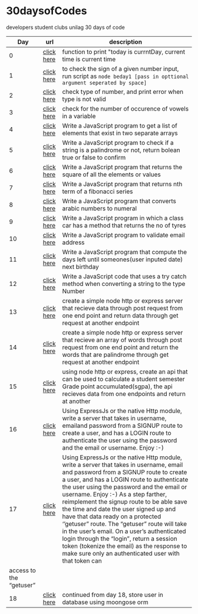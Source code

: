 # 30daysofCodes

developers student clubs unilag 30 days of code

| Day | url                                                                                         | description                                                                                                                                                                                         |
| --- | ------------------------------------------------------------------------------------------- | --------------------------------------------------------------------------------------------------------------------------------------------------------------------------------------------------- |
| 0   | [click here](https://github.com/ogheneovo12/30daysofCodes/blob/master/beday0.js/ "Day 0")   | function to print "today is currntDay, current time is current time                                                                                                                                 |
| 1   | [click here](https://github.com/ogheneovo12/30daysofCodes/blob/master/beday1.js/ "Day 1")   | to check the sign of a given number input, run script as `node beday1 [pass in opttional argument seperated by space]`                                                                              |
| 2   | [click here](https://github.com/ogheneovo12/30daysofCodes/blob/master/beday2.js/ "Day 2")   | check type of number, and print error when type is not valid                                                                                                                                        |
| 3   | [click here](https://github.com/ogheneovo12/30daysofCodes/blob/master/beday3.js/ "Day 3")   | check for the number of occurence of vowels in a variable                                                                                                                                           |
| 4   | [click here](https://github.com/ogheneovo12/30daysofCodes/blob/master/beday4.js/ "Day 4")   | Write a JavaScript program to get a list of elements that exist in two separate arrays                                                                                                              |
| 5   | [click here](https://github.com/ogheneovo12/30daysofCodes/blob/master/beday5.js/ "Day 5")   | Write a JavaScript program to check if a string is a palindrome or not, return bolean true or false to confirm                                                                                      |
| 6   | [click here](https://github.com/ogheneovo12/30daysofCodes/blob/master/beday6.js/ "Day 6")   | Write a JavaScript program that returns the square of all the elements or values                                                                                                                    |
| 7   | [click here](https://github.com/ogheneovo12/30daysofCodes/blob/master/beday7.js/ "Day 7")   | Write a JavaScript program that returns nth term of a fibonacci series                                                                                                                              |
| 8   | [click here](https://github.com/ogheneovo12/30daysofCodes/blob/master/beday8.js/ "Day 8")   | Write a JavaScript program that converts arabic numbers to numeral                                                                                                                                  |
| 9   | [click here](https://github.com/ogheneovo12/30daysofCodes/blob/master/beday9.js/ "Day 9")   | Write a JavaScript program in which a class car has a method that returns the no of tyres                                                                                                           |
| 10  | [click here](https://github.com/ogheneovo12/30daysofCodes/blob/master/beday10.js/ "Day 10") | Write a JavaScript program to validate email address                                                                                                                                                |
| 11  | [click here](https://github.com/ogheneovo12/30daysofCodes/blob/master/beday11.js/ "Day 11") | Write a JavaScript program that compute the days left until someones(user inputed date) next birthday                                                                                               |
| 12  | [click here](https://github.com/ogheneovo12/30daysofCodes/blob/master/beday12.js/ "Day 12") | Write a JavaScript code that uses a try catch method when converting a string to the type Number                                                                                                    |
| 13  | [click here](https://github.com/ogheneovo12/30daysofCodes/blob/master/beday13.js/ "Day 13") | create a simple node http or express server that recieve data through post request from one end point and return data through get request at another endpoint                                       |
| 14  | [click here](https://github.com/ogheneovo12/30daysofCodes/blob/master/beday14.js/ "Day 14") | create a simple node http or express server that recieve an array of words through post request from one end point and return the words that are palindrome through get request at another endpoint |
| 15  | [click here](https://github.com/ogheneovo12/30daysofCodes/blob/master/beday15.js/ "Day 15") | using node http or express, create an api that can be used to calculate a student semester Grade point accumulated(sgpa), the api recieves data from one endpoints and return at another            |
| 16  | [click here](https://github.com/ogheneovo12/30daysofCodes/blob/master/beday16.js/ "Day 16") | Using ExpressJs or the native Http module, write a server that takes in username, emailand password from a SIGNUP route to create a user, and has a LOGIN route to authenticate the user using the password and the email or username. Enjoy :-) |
| 17 | [click here](https://github.com/ogheneovo12/30daysofCodes/blob/master/beday17.js/ "Day 17") | Using ExpressJs or the native Http module, write a server that takes in username, email and password from a SIGNUP route to create a user, and has a LOGIN route to authenticate the user using the password and the email or username. Enjoy :-) As a step farther, reimplement the signup route to be able save the time and date the user signed up and have that data ready on a protected ‘’getuser” route. The “getuser” route will take in the user’s email. On a user’s authenticated login through the “login”, return a session token (tokenize the email) as the response to make sure only an authenticated user with that token can
access to the “getuser”|
| 18 | [click here](https://github.com/ogheneovo12/30daysofCodes/blob/master/beday17.js/ "Day 18") | continued from day 18, store user in database using moongose orm|
